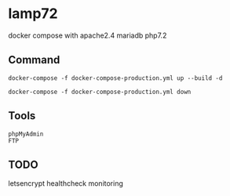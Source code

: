 # lamp72
docker compose with apache2.4 mariadb php7.2

## Command
~~~
docker-compose -f docker-compose-production.yml up --build -d

docker-compose -f docker-compose-production.yml down
~~~

## Tools
~~~
phpMyAdmin
FTP 
~~~

## TODO
letsencrypt
healthcheck
monitoring
